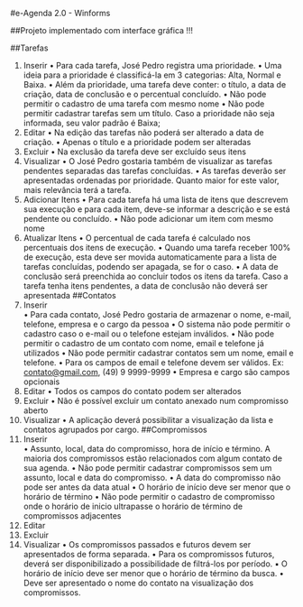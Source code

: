 #e-Agenda 2.0 - Winforms 

##Projeto implementado com interface gráfica !!!

##Tarefas 
  1. Inserir 
  • Para cada tarefa, José Pedro registra uma prioridade. 
  • Uma ideia para a prioridade é classificá-la em 3 categorias: Alta, Normal e Baixa. 
  • Além da prioridade, uma tarefa deve conter: o título, a data de criação, data de conclusão e o percentual concluído. 
  • Não pode permitir o cadastro de uma tarefa com mesmo nome 
  • Não pode permitir cadastrar tarefas sem um título. Caso a prioridade não seja informada, seu valor padrão é Baixa; 
  2. Editar 
  • Na edição das tarefas não poderá ser alterado a data de criação. 
  • Apenas o título e a prioridade podem ser alteradas 
  3. Excluir 
  • Na exclusão da tarefa deve ser excluído seus itens 
  4. Visualizar 
  • O José Pedro gostaria também de visualizar as tarefas pendentes separadas das tarefas concluídas. 
  • As tarefas deverão ser apresentadas ordenadas por prioridade. Quanto maior for este valor, mais relevância terá a tarefa. 
  5. Adicionar Itens 
  • Para cada tarefa há uma lista de itens que descrevem sua execução e para cada item, deve-se informar a descrição e se está pendente ou concluído. • Não pode adicionar um item com mesmo nome 
  6. Atualizar Itens 
  • O percentual de cada tarefa é calculado nos percentuais dos itens de execução. 
  • Quando uma tarefa receber 100% de execução, esta deve ser movida automaticamente para a lista de tarefas concluídas, podendo ser apagada, se for  o caso. 
  • A data de conclusão será preenchida ao concluir todos os itens da tarefa. Caso a tarefa tenha itens pendentes, a data de conclusão não deverá ser  apresentada 
##Contatos 
  7. Inserir  
  • Para cada contato, José Pedro gostaria de armazenar o nome, e-mail, telefone, empresa e o cargo da pessoa 
  • O sistema não pode permitir o cadastro caso o e-mail ou o telefone estejam inválidos. 
  • Não pode permitir o cadastro de um contato com nome, email e telefone já utilizados 
  • Não pode permitir cadastrar contatos sem um nome, email e telefone. 
  • Para os campos de email e telefone devem ser válidos. Ex: contato@gmail.com, (49) 9 9999-9999 
  • Empresa e cargo são campos opcionais 
  8. Editar 
  • Todos os campos do contato podem ser alterados 
  9. Excluir 
  • Não é possível excluir um contato anexado num compromisso aberto 
  10. Visualizar 
  • A aplicação deverá possibilitar a visualização da lista e contatos agrupados por cargo. 
##Compromissos 
  11. Inserir  
  • Assunto, local, data do compromisso, hora de início e término. A maioria dos compromissos estão relacionados com algum contato de sua agenda.  • Não pode permitir cadastrar compromissos sem um assunto, local e data do compromisso. 
  • A data do compromisso não pode ser antes da data atual 
  • O horário de início deve ser menor que o horário de término 
  • Não pode permitir o cadastro de compromisso onde o horário de inicio ultrapasse o horário de término de compromissos adjacentes 
  12. Editar 
  13. Excluir 
  14. Visualizar 
  • Os compromissos passados e futuros devem ser apresentados de forma separada. 
  • Para os compromissos futuros, deverá ser disponibilizado a possibilidade de filtrá-los por período. 
  ▪ O horário de início deve ser menor que o horário de término da busca. 
  • Deve ser apresentado o nome do contato na visualização dos compromissos.
